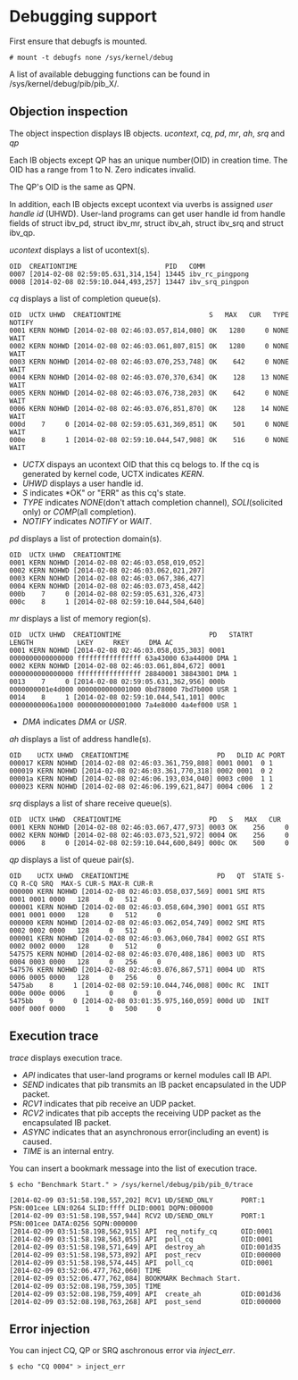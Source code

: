 Debugging support
=================

First ensure that debugfs is mounted.

    # mount -t debugfs none /sys/kernel/debug

A list of available debugging functions can be found in /sys/kernel/debug/pib/pib_X/.


Objection inspection
--------------------

The object inspection displays IB objects.
_ucontext_, _cq_, _pd_, _mr_, _ah_, _srq_ and _qp_

Each IB objects except QP has an unique number(OID) in creation time.
The OID has a range from 1 to N.
Zero indicates invalid.

The QP's OID is the same as QPN.

In addition, each IB objects except ucontext via uverbs is assigned *user handle id* (UHWD).
User-land programs can get user handle id from handle fields of struct ibv_pd, struct ibv_mr, struct ibv_ah, struct ibv_srq and struct ibv_qp.

_ucontext_ displays a list of ucontext(s).

    OID  CREATIONTIME                      PID   COMM
    0007 [2014-02-08 02:59:05.631,314,154] 13445 ibv_rc_pingpong
    0008 [2014-02-08 02:59:10.044,493,257] 13447 ibv_srq_pingpon

_cq_ displays a list of completion queue(s).

    OID  UCTX UHWD  CREATIONTIME                      S   MAX   CUR   TYPE NOTIFY
    0001 KERN NOHWD [2014-02-08 02:46:03.057,814,080] OK   1280     0 NONE WAIT
    0002 KERN NOHWD [2014-02-08 02:46:03.061,807,815] OK   1280     0 NONE WAIT
    0003 KERN NOHWD [2014-02-08 02:46:03.070,253,748] OK    642     0 NONE WAIT
    0004 KERN NOHWD [2014-02-08 02:46:03.070,370,634] OK    128    13 NONE WAIT
    0005 KERN NOHWD [2014-02-08 02:46:03.076,738,203] OK    642     0 NONE WAIT
    0006 KERN NOHWD [2014-02-08 02:46:03.076,851,870] OK    128    14 NONE WAIT
    000d    7     0 [2014-02-08 02:59:05.631,369,851] OK    501     0 NONE WAIT
    000e    8     1 [2014-02-08 02:59:10.044,547,908] OK    516     0 NONE WAIT

* _UCTX_ dispays an ucontext OID that this cq belogs to. If the cq is generated by kernel code, UCTX indicates *KERN*.
* _UHWD_ displays a user handle id.
* _S_ indicates *OK" or "ERR" as this cq's state.
* _TYPE_ indicates *NONE*(don't attach completion channel), *SOLI*(solicited only) or *COMP*(all completion).
* _NOTIFY_ indicates *NOTIFY* or *WAIT*.

_pd_ displays a list of protection domain(s).

    OID  UCTX UHWD  CREATIONTIME
    0001 KERN NOHWD [2014-02-08 02:46:03.058,019,052]
    0002 KERN NOHWD [2014-02-08 02:46:03.062,021,207]
    0003 KERN NOHWD [2014-02-08 02:46:03.067,386,427]
    0004 KERN NOHWD [2014-02-08 02:46:03.073,458,442]
    000b    7     0 [2014-02-08 02:59:05.631,326,473]
    000c    8     1 [2014-02-08 02:59:10.044,504,640]

_mr_ displays a list of memory region(s).

    OID  UCTX UHWD  CREATIONTIME                      PD   STATRT           LENGTH           LKEY     RKEY     DMA AC
    0001 KERN NOHWD [2014-02-08 02:46:03.058,035,303] 0001 0000000000000000 ffffffffffffffff 63a43000 63a44000 DMA 1
    0002 KERN NOHWD [2014-02-08 02:46:03.061,804,672] 0001 0000000000000000 ffffffffffffffff 28840001 38843001 DMA 1
    0013    7     0 [2014-02-08 02:59:05.631,362,956] 000b 0000000001e4d000 0000000000001000 0bd78000 7bd7b000 USR 1
    0014    8     1 [2014-02-08 02:59:10.044,541,101] 000c 00000000006a1000 0000000000001000 7a4e8000 4a4ef000 USR 1

* _DMA_ indicates *DMA* or *USR*.

_ah_ displays a list of address handle(s).

    OID    UCTX UHWD  CREATIONTIME                      PD   DLID AC PORT
    000017 KERN NOHWD [2014-02-08 02:46:03.361,759,808] 0001 0001  0 1
    000019 KERN NOHWD [2014-02-08 02:46:03.361,770,318] 0002 0001  0 2
    00001a KERN NOHWD [2014-02-08 02:46:06.193,034,040] 0003 c000  1 1
    000023 KERN NOHWD [2014-02-08 02:46:06.199,621,847] 0004 c006  1 2

_srq_ displays a list of share receive queue(s).

    OID  UCTX UHWD  CREATIONTIME                      PD   S   MAX   CUR
    0001 KERN NOHWD [2014-02-08 02:46:03.067,477,973] 0003 OK    256     0
    0002 KERN NOHWD [2014-02-08 02:46:03.073,521,972] 0004 OK    256     0
    0006    8     0 [2014-02-08 02:59:10.044,600,849] 000c OK    500     0

_qp_ displays a list of queue pair(s).

    OID    UCTX UHWD  CREATIONTIME                      PD   QT  STATE S-CQ R-CQ SRQ  MAX-S CUR-S MAX-R CUR-R
    000000 KERN NOHWD [2014-02-08 02:46:03.058,037,569] 0001 SMI RTS   0001 0001 0000   128     0   512     0
    000001 KERN NOHWD [2014-02-08 02:46:03.058,604,390] 0001 GSI RTS   0001 0001 0000   128     0   512     0
    000000 KERN NOHWD [2014-02-08 02:46:03.062,054,749] 0002 SMI RTS   0002 0002 0000   128     0   512     0
    000001 KERN NOHWD [2014-02-08 02:46:03.063,060,784] 0002 GSI RTS   0002 0002 0000   128     0   512     0
    547575 KERN NOHWD [2014-02-08 02:46:03.070,408,186] 0003 UD  RTS   0004 0003 0000   128     0   256     0
    547576 KERN NOHWD [2014-02-08 02:46:03.076,867,571] 0004 UD  RTS   0006 0005 0000   128     0   256     0
    5475ab    8     1 [2014-02-08 02:59:10.044,746,008] 000c RC  INIT  000e 000e 0006     1     0     0     0
    5475bb    9     0 [2014-02-08 03:01:35.975,160,059] 000d UD  INIT  000f 000f 0000     1     0   500     0

Execution trace
---------------

_trace_ displays execution trace.

* _API_ indicates that user-land programs or kernel modules call IB API.
* _SEND_ indicates that pib transmits an IB packet encapsulated in the UDP packet.
* _RCV1_ indicates that pib receive an UDP packet. 
* _RCV2_ indicates that pib accepts the receiving UDP packet as the encapsulated IB packet.
* _ASYNC_ indicates that an asynchronous error(including an event) is caused.
* _TIME_ is an internal entry.

You can insert a bookmark message into the list of execution trace.

    $ echo "Benchmark Start." > /sys/kernel/debug/pib/pib_0/trace

    [2014-02-09 03:51:58.198,557,202] RCV1 UD/SEND_ONLY       PORT:1 PSN:001cee LEN:0264 SLID:ffff DLID:0001 DQPN:000000
    [2014-02-09 03:51:58.198,557,944] RCV2 UD/SEND_ONLY       PORT:1 PSN:001cee DATA:0256 SQPN:000000
    [2014-02-09 03:51:58.198,562,915] API  req_notify_cq      OID:0001
    [2014-02-09 03:51:58.198,563,055] API  poll_cq            OID:0001
    [2014-02-09 03:51:58.198,571,649] API  destroy_ah         OID:001d35
    [2014-02-09 03:51:58.198,573,892] API  post_recv          OID:000000
    [2014-02-09 03:51:58.198,574,445] API  poll_cq            OID:0001
    [2014-02-09 03:52:06.477,762,060] TIME
    [2014-02-09 03:52:06.477,762,084] BOOKMARK Bechmach Start.
    [2014-02-09 03:52:08.198,759,305] TIME
    [2014-02-09 03:52:08.198,759,409] API  create_ah          OID:001d36
    [2014-02-09 03:52:08.198,763,268] API  post_send          OID:000000

Error injection
---------------

You can inject CQ, QP or SRQ aschronous error via _inject_err_.

    $ echo "CQ 0004" > inject_err
